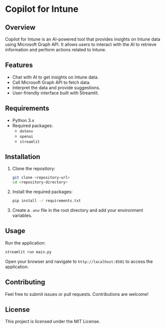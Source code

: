 # Copilot for Intune

## Overview
Copilot for Intune is an AI-powered tool that provides insights on Intune data using Microsoft Graph API. It allows users to interact with the AI to retrieve information and perform actions related to Intune.

## Features
- Chat with AI to get insights on Intune data.
- Call Microsoft Graph API to fetch data.
- Interpret the data and provide suggestions.
- User-friendly interface built with Streamlit.

## Requirements
- Python 3.x
- Required packages:
  - `dotenv`
  - `openai`
  - `streamlit`

## Installation
1. Clone the repository:
   ```bash
   git clone <repository-url>
   cd <repository-directory>
   ```

2. Install the required packages:
   ```bash
   pip install -r requirements.txt
   ```

3. Create a `.env` file in the root directory and add your environment variables.

## Usage
Run the application:
```bash
streamlit run main.py
```


Open your browser and navigate to `http://localhost:8501` to access the application.

## Contributing
Feel free to submit issues or pull requests. Contributions are welcome!

## License
This project is licensed under the MIT License.